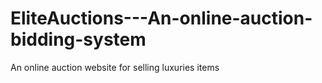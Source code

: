 # EliteAuctions---An-online-auction-bidding-system
An online auction website for selling luxuries items
